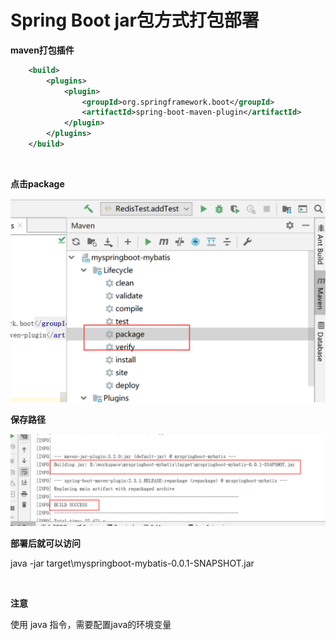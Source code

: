 # Spring Boot  jar包方式打包部署

**maven打包插件**

```xml
    <build>
        <plugins>
            <plugin>
                <groupId>org.springframework.boot</groupId>
                <artifactId>spring-boot-maven-plugin</artifactId>
            </plugin>
        </plugins>
    </build>
```

<br>

**点击package**

<img src="../img/image-20200629185518599.png" alt="image-20200629185518599" style="zoom:50%;" />

<br>



**保存路径**

<img src="../img/image-20200629185556075.png" alt="image-20200629185556075" style="zoom:50%;" />

<br>



**部署后就可以访问**

java -jar target\myspringboot-mybatis-0.0.1-SNAPSHOT.jar



<br>

**注意**

使用 java 指令，需要配置java的环境变量

<br><br><br>